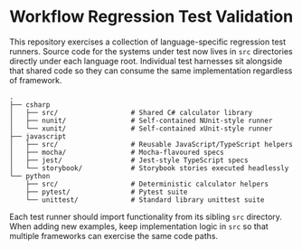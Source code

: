 # Workflow Regression Test Validation

This repository exercises a collection of language-specific regression test runners.
Source code for the systems under test now lives in `src` directories directly under each
language root. Individual test harnesses sit alongside that shared code so they can
consume the same implementation regardless of framework.

```
.
├── csharp
│   ├── src/                  # Shared C# calculator library
│   ├── nunit/                # Self-contained NUnit-style runner
│   └── xunit/                # Self-contained xUnit-style runner
├── javascript
│   ├── src/                  # Reusable JavaScript/TypeScript helpers
│   ├── mocha/                # Mocha-flavoured specs
│   ├── jest/                 # Jest-style TypeScript specs
│   └── storybook/            # Storybook stories executed headlessly
└── python
    ├── src/                  # Deterministic calculator helpers
    ├── pytest/               # Pytest suite
    └── unittest/             # Standard library unittest suite
```

Each test runner should import functionality from its sibling `src` directory. When
adding new examples, keep implementation logic in `src` so that multiple frameworks can
exercise the same code paths.
